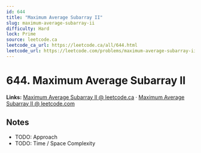 ```yaml
--- 
id: 644
title: "Maximum Average Subarray II"
slug: maximum-average-subarray-ii
difficulty: Hard
lock: Prime
source: leetcode.ca
leetcode_ca_url: https://leetcode.ca/all/644.html
leetcode_url: https://leetcode.com/problems/maximum-average-subarray-ii/
---
```


# 644. Maximum Average Subarray II

**Links:** [Maximum Average Subarray II @ leetcode.ca](https://leetcode.ca/all/644.html) · [Maximum Average Subarray II @ leetcode.com](https://leetcode.com/problems/maximum-average-subarray-ii/)

## Notes
- TODO: Approach
- TODO: Time / Space Complexity
